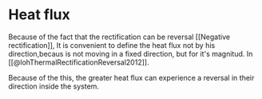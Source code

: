 # Heat flux
Because of the fact that the rectification can be reversal [[Negative rectification]], It is convenient to define the heat flux not by his direction,becaus is not moving in a fixed direction, but for it's magnitud. In [[@lohThermalRectificationReversal2012]].

Because of the this, the greater heat flux can experience a reversal in their direction inside the system.
